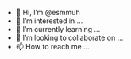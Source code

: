 - 👋 Hi, I’m @esmmuh
- 👀 I’m interested in ...
- 🌱 I’m currently learning ...
- 💞️ I’m looking to collaborate on ...
- 📫 How to reach me ...

<!---
esmmuh/esmmuh is a ✨ special ✨ repository because its `README.md` (this file) appears on your GitHub profile.
You can click the Preview link to take a look at your changes.
--->
